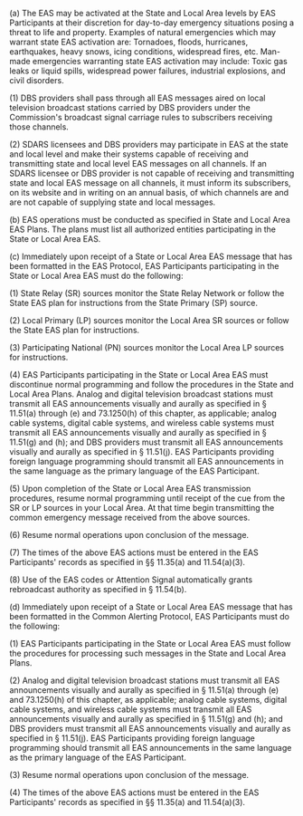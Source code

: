 (a) The EAS may be activated at the State and Local Area levels by EAS Participants at their discretion for day-to-day emergency situations posing a threat to life and property. Examples of natural emergencies which may warrant state EAS activation are: Tornadoes, floods, hurricanes, earthquakes, heavy snows, icing conditions, widespread fires, etc. Man-made emergencies warranting state EAS activation may include: Toxic gas leaks or liquid spills, widespread power failures, industrial explosions, and civil disorders.

(1) DBS providers shall pass through all EAS messages aired on local television broadcast stations carried by DBS providers under the Commission's broadcast signal carriage rules to subscribers receiving those channels.

(2) SDARS licensees and DBS providers may participate in EAS at the state and local level and make their systems capable of receiving and transmitting state and local level EAS messages on all channels. If an SDARS licensee or DBS provider is not capable of receiving and transmitting state and local EAS message on all channels, it must inform its subscribers, on its website and in writing on an annual basis, of which channels are and are not capable of supplying state and local messages.

(b) EAS operations must be conducted as specified in State and Local Area EAS Plans. The plans must list all authorized entities participating in the State or Local Area EAS.

(c) Immediately upon receipt of a State or Local Area EAS message that has been formatted in the EAS Protocol, EAS Participants participating in the State or Local Area EAS must do the following:

(1) State Relay (SR) sources monitor the State Relay Network or follow the State EAS plan for instructions from the State Primary (SP) source.

(2) Local Primary (LP) sources monitor the Local Area SR sources or follow the State EAS plan for instructions.

(3) Participating National (PN) sources monitor the Local Area LP sources for instructions.

(4) EAS Participants participating in the State or Local Area EAS must discontinue normal programming and follow the procedures in the State and Local Area Plans. Analog and digital television broadcast stations must transmit all EAS announcements visually and aurally as specified in § 11.51(a) through (e) and 73.1250(h) of this chapter, as applicable; analog cable systems, digital cable systems, and wireless cable systems must transmit all EAS announcements visually and aurally as specified in § 11.51(g) and (h); and DBS providers must transmit all EAS announcements visually and aurally as specified in § 11.51(j). EAS Participants providing foreign language programming should transmit all EAS announcements in the same language as the primary language of the EAS Participant.

(5) Upon completion of the State or Local Area EAS transmission procedures, resume normal programming until receipt of the cue from the SR or LP sources in your Local Area. At that time begin transmitting the common emergency message received from the above sources.

(6) Resume normal operations upon conclusion of the message.

(7) The times of the above EAS actions must be entered in the EAS Participants' records as specified in §§ 11.35(a) and 11.54(a)(3).

(8) Use of the EAS codes or Attention Signal automatically grants rebroadcast authority as specified in § 11.54(b).

(d) Immediately upon receipt of a State or Local Area EAS message that has been formatted in the Common Alerting Protocol, EAS Participants must do the following:

(1) EAS Participants participating in the State or Local Area EAS must follow the procedures for processing such messages in the State and Local Area Plans.

(2) Analog and digital television broadcast stations must transmit all EAS announcements visually and aurally as specified in § 11.51(a) through (e) and 73.1250(h) of this chapter, as applicable; analog cable systems, digital cable systems, and wireless cable systems must transmit all EAS announcements visually and aurally as specified in § 11.51(g) and (h); and DBS providers must transmit all EAS announcements visually and aurally as specified in § 11.51(j). EAS Participants providing foreign language programming should transmit all EAS announcements in the same language as the primary language of the EAS Participant.

(3) Resume normal operations upon conclusion of the message.

(4) The times of the above EAS actions must be entered in the EAS Participants' records as specified in §§ 11.35(a) and 11.54(a)(3).

